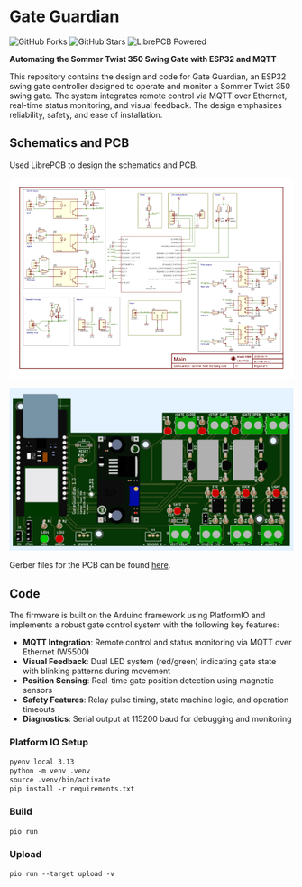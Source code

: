 # Gate Guardian


![GitHub Forks](https://img.shields.io/github/forks/laroo/GateGuardian?style=flat-square&color=blue)
![GitHub Stars](https://img.shields.io/github/stars/laroo/GateGuardian?style=flat-square&color=yellow)
![LibrePCB Powered](https://img.shields.io/badge/Powered%20By-LibrePCB-red?style=flat-square)  

**Automating the Sommer Twist 350 Swing Gate with ESP32 and MQTT**

This repository contains the design and code for Gate Guardian, an ESP32 swing gate controller designed to operate and monitor a Sommer Twist 350 swing gate. The system integrates remote control via MQTT over Ethernet, real-time status monitoring, and visual feedback. The design emphasizes reliability, safety, and ease of installation.

## Schematics and PCB

Used LibrePCB to design the schematics and PCB.

![Schematic](GateGuardian_Schematics_v1.png)

![PCB](GateGuardian_PCB_v1.png)

Gerber files for the PCB can be found [here](librepcb/output/v1/gerber).

## Code

The firmware is built on the Arduino framework using PlatformIO and implements a robust gate control system with the following key features:

- **MQTT Integration**: Remote control and status monitoring via MQTT over Ethernet (W5500)
- **Visual Feedback**: Dual LED system (red/green) indicating gate state with blinking patterns during movement
- **Position Sensing**: Real-time gate position detection using magnetic sensors
- **Safety Features**: Relay pulse timing, state machine logic, and operation timeouts
- **Diagnostics**: Serial output at 115200 baud for debugging and monitoring


### Platform IO Setup

```
pyenv local 3.13
python -m venv .venv
source .venv/bin/activate
pip install -r requirements.txt
```

### Build

```
pio run
```

### Upload

```
pio run --target upload -v
```
